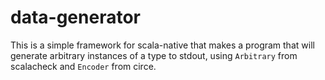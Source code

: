 # data-generator

This is a simple framework for scala-native that makes a program that will generate arbitrary instances of a type to stdout, using `Arbitrary` from scalacheck and `Encoder` from circe.
